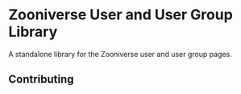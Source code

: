 # Zooniverse User and User Group Library

A standalone library for the Zooniverse user and user group pages.

## Contributing

